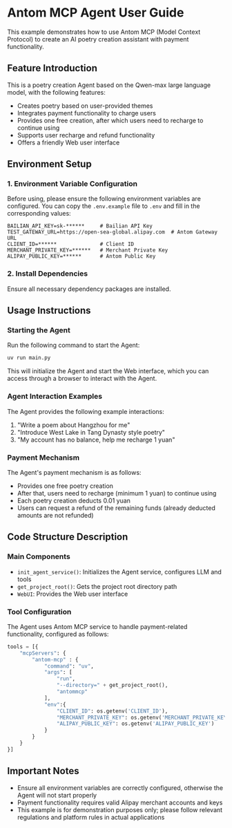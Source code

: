 # Antom MCP Agent User Guide

This example demonstrates how to use Antom MCP (Model Context Protocol) to create an AI poetry creation assistant with payment functionality.

## Feature Introduction

This is a poetry creation Agent based on the Qwen-max large language model, with the following features:

- Creates poetry based on user-provided themes
- Integrates payment functionality to charge users
- Provides one free creation, after which users need to recharge to continue using
- Supports user recharge and refund functionality
- Offers a friendly Web user interface

## Environment Setup

### 1. Environment Variable Configuration

Before using, please ensure the following environment variables are configured. You can copy the `.env.example` file to `.env` and fill in the corresponding values:

```
BAILIAN_API_KEY=sk-******     # Bailian API Key
TEST_GATEWAY_URL=https://open-sea-global.alipay.com  # Antom Gateway URL
CLIENT_ID=******              # Client ID
MERCHANT_PRIVATE_KEY=******   # Merchant Private Key
ALIPAY_PUBLIC_KEY=******      # Antom Public Key
```

### 2. Install Dependencies

Ensure all necessary dependency packages are installed.

## Usage Instructions

### Starting the Agent

Run the following command to start the Agent:

```bash
uv run main.py
```

This will initialize the Agent and start the Web interface, which you can access through a browser to interact with the Agent.

### Agent Interaction Examples

The Agent provides the following example interactions:

1. "Write a poem about Hangzhou for me"
2. "Introduce West Lake in Tang Dynasty style poetry"
3. "My account has no balance, help me recharge 1 yuan"

### Payment Mechanism

The Agent's payment mechanism is as follows:

- Provides one free poetry creation
- After that, users need to recharge (minimum 1 yuan) to continue using
- Each poetry creation deducts 0.01 yuan
- Users can request a refund of the remaining funds (already deducted amounts are not refunded)

## Code Structure Description

### Main Components

- `init_agent_service()`: Initializes the Agent service, configures LLM and tools
- `get_project_root()`: Gets the project root directory path
- `WebUI`: Provides the Web user interface

### Tool Configuration

The Agent uses Antom MCP service to handle payment-related functionality, configured as follows:

```python
tools = [{
    "mcpServers": {
        "antom-mcp" : {
            "command": "uv",
            "args": [
                "run",
                "--directory=" + get_project_root(),
                "antommcp"
            ],
            "env":{
                "CLIENT_ID": os.getenv('CLIENT_ID'),
                "MERCHANT_PRIVATE_KEY": os.getenv('MERCHANT_PRIVATE_KEY'),
                "ALIPAY_PUBLIC_KEY": os.getenv('ALIPAY_PUBLIC_KEY')
            }
        }
    }
}]
```

## Important Notes

- Ensure all environment variables are correctly configured, otherwise the Agent will not start properly
- Payment functionality requires valid Alipay merchant accounts and keys
- This example is for demonstration purposes only; please follow relevant regulations and platform rules in actual applications
